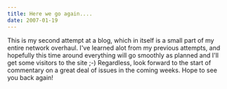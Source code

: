 ```yaml
---
title: Here we go again....
date: 2007-01-19
---
```


This is my second attempt at a blog, which in itself is a small part of my entire network overhaul. I've learned alot from my previous attempts, and hopefully this time around everything will go smoothly as planned and I'll get some visitors to the site ;-) Regardless, look forward to the start of commentary on a great deal of issues in the coming weeks. Hope to see you back again!

